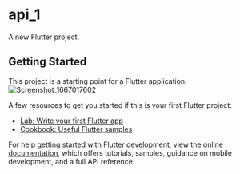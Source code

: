 # api_1

A new Flutter project.

## Getting Started

This project is a starting point for a Flutter application.
![Screenshot_1667017602](https://user-images.githubusercontent.com/109575505/198813885-1f8e7a45-0694-4ac9-9ad4-ccb35becf462.png)

A few resources to get you started if this is your first Flutter project:

- [Lab: Write your first Flutter app](https://docs.flutter.dev/get-started/codelab)
- [Cookbook: Useful Flutter samples](https://docs.flutter.dev/cookbook)

For help getting started with Flutter development, view the
[online documentation](https://docs.flutter.dev/), which offers tutorials,
samples, guidance on mobile development, and a full API reference.
